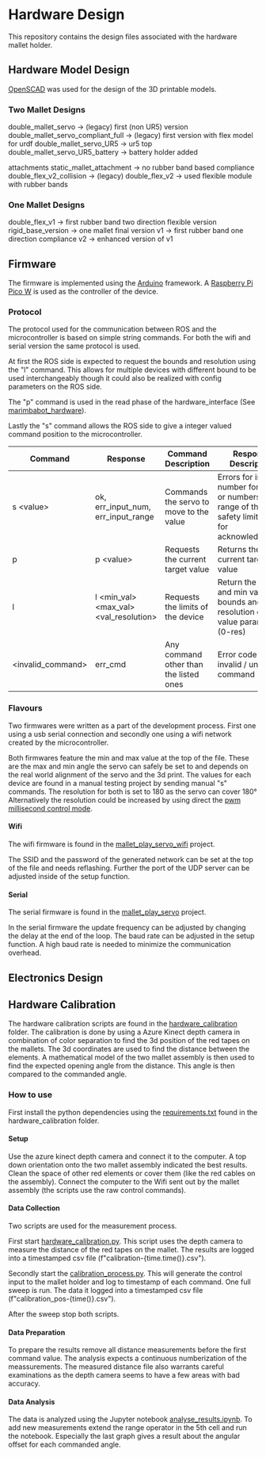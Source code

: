 # Hardware Design
This repository contains the design files associated with the hardware mallet holder.

## Hardware Model Design
[OpenSCAD](https://openscad.org/) was used for the design of the 3D printable models.

### Two Mallet Designs

double_mallet_servo -> (legacy) first (non UR5) version
double_mallet_servo_compliant_full -> (legacy) first version with flex model for urdf
double_mallet_servo_UR5 -> ur5 top
double_mallet_servo_UR5_battery -> battery holder added

attachments
static_mallet_attachment -> no rubber band based compliance
double_flex_v2_collision -> (legacy)
double_flex_v2 -> used flexible module with rubber bands

### One Mallet Designs

double_flex_v1 -> first rubber band two direction flexible version
rigid_base_version -> one mallet final version
v1 -> first rubber band one direction compliance
v2 -> enhanced version of v1

## Firmware
The firmware is implemented using the [Arduino](https://www.arduino.cc/) framework.
A [Raspberry Pi Pico W](https://www.raspberrypi.com/documentation/microcontrollers/raspberry-pi-pico.html) is used as the controller of the device.

### Protocol
The protocol used for the communication between ROS and the microcontroller is based on simple string commands. For both the wifi and serial version the same protocol is used.

At first the ROS side is expected to request the bounds and resolution using the "l" command.
This allows for multiple devices with different bound to be used interchangeably though it could also be realized with config parameters on the ROS side.

The "p" command is used in the read phase of the hardware_interface (See [marimbabot_hardware](https://github.com/UHHRobotics22-23/marimbabot/tree/main/marimbabot_hardware)).

Lastly the "s" command allows the ROS side to give a integer valued command position to the microcontroller.

| Command           | Response                               | Command Description                             | Response Description                                                                                     |
|-------------------|----------------------------------------|-------------------------------------------------|----------------------------------------------------------------------------------------------------------|
| s \<value>        | ok, err_input_num, err_input_range     | Commands the servo to move to the value <value> | Errors for invalid number formats or numbers out of range of the safety limits or ok for acknowledgement |
| p                 | p \<value>                             | Requests the current target value               | Returns the current target value <value>                                                                 |
| l                 | l <min_val> <max_val> <val_resolution> | Requests the limits of the device               | Return the max and min value bounds and the resolution of the value parameter (0-res)                    |
| <invalid_command> | err_cmd                                | Any command other than the listed ones          | Error code for and invalid / unknown command                                                             |

### Flavours
Two firmwares were written as a part of the development process.
First one using a usb serial connection and secondly one using a wifi network created by the microcontroller.

Both firmwares feature the min and max value at the top of the file.
These are the max and min angle the servo can safely be set to and depends on the real world alignment of the servo and the 3d print.
The values for each device are found in a manual testing project by sending manual "s" commands.
The resolution for both is set to 180 as the servo can cover 180°
Alternatively the resolution could be increased by using direct the [pwm millisecond control mode](https://www.arduino.cc/reference/en/libraries/servo/writemicroseconds/).

#### Wifi
The wifi firmware is found in the [mallet_play_servo_wifi](arduino_code/mallet_play_servo_wifi/mallet_play_servo_wifi.ino) project.

The SSID and the password of the generated network can be set at the top of the file and needs reflashing.
Further the port of the UDP server can be adjusted inside of the setup function.

#### Serial
The serial firmware is found in the [mallet_play_servo](arduino_code/mallet_play_servo/mallet_play_servo.ino) project.

In the serial firmware the update frequency can be adjusted by changing the delay at the end of the loop.
The baud rate can be adjusted in the setup function. A high baud rate is needed to minimize the communication overhead.

## Electronics Design

## Hardware Calibration
The hardware calibration scripts are found in the [hardware_calibration](hardware_calibration) folder. The calibration is done by using a Azure Kinect depth camera in combination of color separation to find the 3d position of the red tapes on the mallets. The 3d coordinates are used to find the distance between the elements.
A mathematical model of the two mallet assembly is then used to find the expected opening angle from the distance. This angle is then compared to the commanded angle.

### How to use
First install the python dependencies using the [requirements.txt](hardware_calibration/requirements.txt) found in the hardware_calibration folder.

#### Setup
Use the azure kinect depth camera and connect it to the computer. A top down orientation onto the two mallet assembly indicated the best results. Clean the space of other red elements or cover them (like the red cables on the assembly).
Connect the computer to the Wifi sent out by the mallet assembly (the scripts use the raw control commands).

#### Data Collection
Two scripts are used for the measurement process.

First start [hardware_calibration.py](hardware_calibration/hardware_calibration.py).
This script uses the depth camera to measure the distance of the red tapes on the mallet.
The results are logged into a timestamped csv file (f"calibration-{time.time()}.csv").

Secondly start the [calibration_process.py](hardware_calibration/calibration_process.py).
This will generate the control input to the mallet holder and log to timestamp of each command.
One full sweep is run.
The data it logged into a timestamped csv file (f"calibration_pos-{time()}.csv").

After the sweep stop both scripts.

#### Data Preparation
To prepare the results remove all distance measurements before the first command value.
The analysis expects a continuous numberization of the meassurements.
The measured distance file also warrants careful examinations as the depth camera seems to have a few areas with bad accuracy.

#### Data Analysis
The data is analyzed using the Jupyter notebook [analyse_results.ipynb](hardware_calibration/analyse_results.ipynb).
To add new measurements extend the range operator in the 5th cell and run the notebook.
Especially the last graph gives a result about the angular offset for each commanded angle.